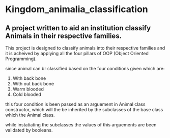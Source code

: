 # Kingdom_animalia_classification

## A project written to aid an institution classify Animals in their respective families.

This project is designed to classify animals into their respective families and it is acheived by applying all the four pillars of OOP (Object Oriented Programming).

since animal can br classified based on the four conditions given which are:
1. With back bone
2. With out back bone
3. Warm blooded 
4. Cold blooded 

this four condition is been passed as an arguement in Animal class constructor, which will the be inherited by the subclasses of the base class which the Animal class.

while instatiating the subclasses the values of this arguements are been validated by booleans.


